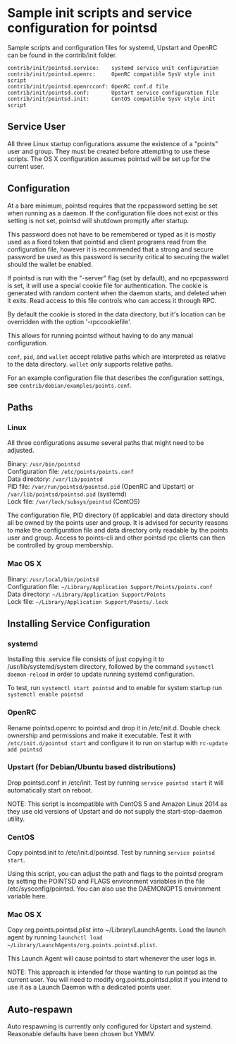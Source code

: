 Sample init scripts and service configuration for pointsd
==========================================================

Sample scripts and configuration files for systemd, Upstart and OpenRC
can be found in the contrib/init folder.

    contrib/init/pointsd.service:    systemd service unit configuration
    contrib/init/pointsd.openrc:     OpenRC compatible SysV style init script
    contrib/init/pointsd.openrcconf: OpenRC conf.d file
    contrib/init/pointsd.conf:       Upstart service configuration file
    contrib/init/pointsd.init:       CentOS compatible SysV style init script

Service User
---------------------------------

All three Linux startup configurations assume the existence of a "points" user
and group.  They must be created before attempting to use these scripts.
The OS X configuration assumes pointsd will be set up for the current user.

Configuration
---------------------------------

At a bare minimum, pointsd requires that the rpcpassword setting be set
when running as a daemon.  If the configuration file does not exist or this
setting is not set, pointsd will shutdown promptly after startup.

This password does not have to be remembered or typed as it is mostly used
as a fixed token that pointsd and client programs read from the configuration
file, however it is recommended that a strong and secure password be used
as this password is security critical to securing the wallet should the
wallet be enabled.

If pointsd is run with the "-server" flag (set by default), and no rpcpassword is set,
it will use a special cookie file for authentication. The cookie is generated with random
content when the daemon starts, and deleted when it exits. Read access to this file
controls who can access it through RPC.

By default the cookie is stored in the data directory, but it's location can be overridden
with the option '-rpccookiefile'.

This allows for running pointsd without having to do any manual configuration.

`conf`, `pid`, and `wallet` accept relative paths which are interpreted as
relative to the data directory. `wallet` *only* supports relative paths.

For an example configuration file that describes the configuration settings,
see `contrib/debian/examples/points.conf`.

Paths
---------------------------------

### Linux

All three configurations assume several paths that might need to be adjusted.

Binary:              `/usr/bin/pointsd`  
Configuration file:  `/etc/points/points.conf`  
Data directory:      `/var/lib/pointsd`  
PID file:            `/var/run/pointsd/pointsd.pid` (OpenRC and Upstart) or `/var/lib/pointsd/pointsd.pid` (systemd)  
Lock file:           `/var/lock/subsys/pointsd` (CentOS)  

The configuration file, PID directory (if applicable) and data directory
should all be owned by the points user and group.  It is advised for security
reasons to make the configuration file and data directory only readable by the
points user and group.  Access to points-cli and other pointsd rpc clients
can then be controlled by group membership.

### Mac OS X

Binary:              `/usr/local/bin/pointsd`  
Configuration file:  `~/Library/Application Support/Points/points.conf`  
Data directory:      `~/Library/Application Support/Points`  
Lock file:           `~/Library/Application Support/Points/.lock`  

Installing Service Configuration
-----------------------------------

### systemd

Installing this .service file consists of just copying it to
/usr/lib/systemd/system directory, followed by the command
`systemctl daemon-reload` in order to update running systemd configuration.

To test, run `systemctl start pointsd` and to enable for system startup run
`systemctl enable pointsd`

### OpenRC

Rename pointsd.openrc to pointsd and drop it in /etc/init.d.  Double
check ownership and permissions and make it executable.  Test it with
`/etc/init.d/pointsd start` and configure it to run on startup with
`rc-update add pointsd`

### Upstart (for Debian/Ubuntu based distributions)

Drop pointsd.conf in /etc/init.  Test by running `service pointsd start`
it will automatically start on reboot.

NOTE: This script is incompatible with CentOS 5 and Amazon Linux 2014 as they
use old versions of Upstart and do not supply the start-stop-daemon utility.

### CentOS

Copy pointsd.init to /etc/init.d/pointsd. Test by running `service pointsd start`.

Using this script, you can adjust the path and flags to the pointsd program by
setting the POINTSD and FLAGS environment variables in the file
/etc/sysconfig/pointsd. You can also use the DAEMONOPTS environment variable here.

### Mac OS X

Copy org.points.pointsd.plist into ~/Library/LaunchAgents. Load the launch agent by
running `launchctl load ~/Library/LaunchAgents/org.points.pointsd.plist`.

This Launch Agent will cause pointsd to start whenever the user logs in.

NOTE: This approach is intended for those wanting to run pointsd as the current user.
You will need to modify org.points.pointsd.plist if you intend to use it as a
Launch Daemon with a dedicated points user.

Auto-respawn
-----------------------------------

Auto respawning is currently only configured for Upstart and systemd.
Reasonable defaults have been chosen but YMMV.

